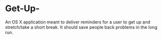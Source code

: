# Get-Up-
An OS X application meant to deliver reminders for a user to get up and stretch/take a short break.  It should save people back problems in the long run.
